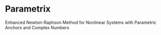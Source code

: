 # Parametrix
Enhanced Newton-Raphson Method for Nonlinear Systems with Parametric Anchors and Complex Numbers
